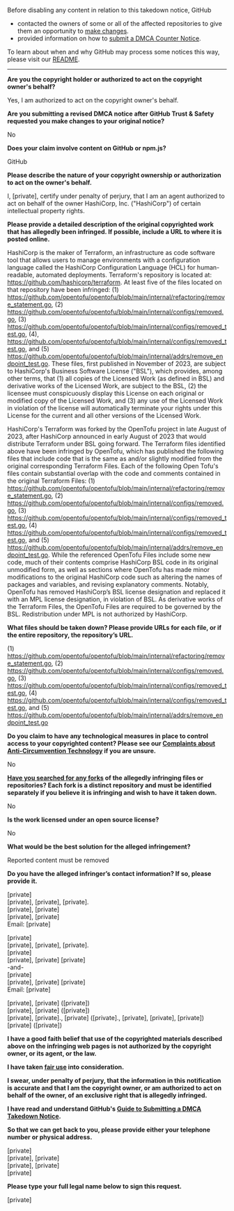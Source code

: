Before disabling any content in relation to this takedown notice, GitHub
- contacted the owners of some or all of the affected repositories to give them an opportunity to [make changes](https://docs.github.com/en/github/site-policy/dmca-takedown-policy#a-how-does-this-actually-work).
- provided information on how to [submit a DMCA Counter Notice](https://docs.github.com/en/articles/guide-to-submitting-a-dmca-counter-notice).

To learn about when and why GitHub may process some notices this way, please visit our [README](https://github.com/github/dmca/blob/master/README.md#anatomy-of-a-takedown-notice).

---

**Are you the copyright holder or authorized to act on the copyright owner's behalf?**

Yes, I am authorized to act on the copyright owner's behalf.

**Are you submitting a revised DMCA notice after GitHub Trust & Safety requested you make changes to your original notice?**

No

**Does your claim involve content on GitHub or npm.js?**

GitHub

**Please describe the nature of your copyright ownership or authorization to act on the owner's behalf.**

I, [private], certify under penalty of perjury, that I am an agent authorized to act on behalf of the owner HashiCorp, Inc. ("HashiCorp") of certain intellectual property rights.

**Please provide a detailed description of the original copyrighted work that has allegedly been infringed. If possible, include a URL to where it is posted online.**

HashiCorp is the maker of Terraform, an infrastructure as code software tool that allows users to manage environments with a configuration language called the HashiCorp Configuration Language (HCL) for human-readable, automated deployments. Terraform's repository is located at: https://github.com/hashicorp/terraform. At least five of the files located on that repository have been infringed: (1) https://github.com/opentofu/opentofu/blob/main/internal/refactoring/remove_statement.go, (2) https://github.com/opentofu/opentofu/blob/main/internal/configs/removed.go, (3) https://github.com/opentofu/opentofu/blob/main/internal/configs/removed_test.go, (4), https://github.com/opentofu/opentofu/blob/main/internal/configs/removed_test.go, and (5) https://github.com/opentofu/opentofu/blob/main/internal/addrs/remove_endpoint_test.go. These files, first published in November of 2023, are subject to HashiCorp's Business Software License ("BSL"), which provides, among other terms, that (1) all copies of the Licensed Work (as defined in BSL) and derivative works of the Licensed Work, are subject to the BSL, (2) the licensee must conspicuously display this License on each original or modified copy of the Licensed Work, and (3) any use of the Licensed Work in violation of the license will automatically terminate your rights under this License for the current and all other versions of the Licensed Work.

HashiCorp's Terraform was forked by the OpenTofu project in late August of 2023, after HashiCorp announced in early August of 2023 that would distribute Terraform under BSL going forward. The Terraform files identified above have been infringed by OpenTofu, which has published the following files that include code that is the same as and/or slightly modified from the original corresponding Terraform Files. Each of the following Open Tofu's files contain substantial overlap with the code and comments contained in the original Terraform Files: (1) https://github.com/opentofu/opentofu/blob/main/internal/refactoring/remove_statement.go, (2) https://github.com/opentofu/opentofu/blob/main/internal/configs/removed.go, (3) https://github.com/opentofu/opentofu/blob/main/internal/configs/removed_test.go, (4) https://github.com/opentofu/opentofu/blob/main/internal/configs/removed_test.go, and (5) https://github.com/opentofu/opentofu/blob/main/internal/addrs/remove_endpoint_test.go. While the referenced OpenTofu Files include some new code, much of their contents comprise HashiCorp BSL code in its original unmodified form, as well as sections where OpenTofu has made minor modifications to the original HashiCorp code such as altering the names of packages and variables, and revising explanatory comments. Notably, OpenTofu has removed HashiCorp’s BSL license designation and replaced it with an MPL license designation, in violation of BSL. As derivative works of the Terraform Files, the OpenTofu Files are required to be governed by the BSL. Redistribution under MPL is not authorized by HashiCorp.

**What files should be taken down? Please provide URLs for each file, or if the entire repository, the repository’s URL.**

(1) https://github.com/opentofu/opentofu/blob/main/internal/refactoring/remove_statement.go, (2) https://github.com/opentofu/opentofu/blob/main/internal/configs/removed.go, (3) https://github.com/opentofu/opentofu/blob/main/internal/configs/removed_test.go, (4) https://github.com/opentofu/opentofu/blob/main/internal/configs/removed_test.go, and (5) https://github.com/opentofu/opentofu/blob/main/internal/addrs/remove_endpoint_test.go

**Do you claim to have any technological measures in place to control access to your copyrighted content? Please see our <a href="https://docs.github.com/articles/guide-to-submitting-a-dmca-takedown-notice#complaints-about-anti-circumvention-technology">Complaints about Anti-Circumvention Technology</a> if you are unsure.**

No

**<a href="https://docs.github.com/articles/dmca-takedown-policy#b-what-about-forks-or-whats-a-fork">Have you searched for any forks</a> of the allegedly infringing files or repositories? Each fork is a distinct repository and must be identified separately if you believe it is infringing and wish to have it taken down.**

No

**Is the work licensed under an open source license?**

No

**What would be the best solution for the alleged infringement?**

Reported content must be removed

**Do you have the alleged infringer’s contact information? If so, please provide it.**

[private]  
[private], [private], [private].  
[private], [private]  
[private], [private]  
Email: [private]  

[private]  
[private], [private], [private].  
[private]  
[private], [private] [private]  
-and-  
[private]  
[private], [private] [private]  
Email: [private]  

[private], [private] ([private])  
[private], [private] ([private])  
[private], [private]., [private] ([private]., [private], [private], [private])  
[private] ([private])  

**I have a good faith belief that use of the copyrighted materials described above on the infringing web pages is not authorized by the copyright owner, or its agent, or the law.**

**I have taken <a href="https://www.lumendatabase.org/topics/22">fair use</a> into consideration.**

**I swear, under penalty of perjury, that the information in this notification is accurate and that I am the copyright owner, or am authorized to act on behalf of the owner, of an exclusive right that is allegedly infringed.**

**I have read and understand GitHub's <a href="https://docs.github.com/articles/guide-to-submitting-a-dmca-takedown-notice/">Guide to Submitting a DMCA Takedown Notice</a>.**

**So that we can get back to you, please provide either your telephone number or physical address.**

[private]  
[private], [private]  
[private], [private]  
[private]  

**Please type your full legal name below to sign this request.**

[private]  
